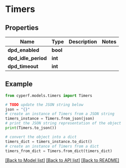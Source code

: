 # Timers


## Properties

Name | Type | Description | Notes
------------ | ------------- | ------------- | -------------
**dpd_enabled** | **bool** |  | 
**dpd_idle_period** | **int** |  | 
**dpd_timeout** | **int** |  | 

## Example

```python
from cyperf.models.timers import Timers

# TODO update the JSON string below
json = "{}"
# create an instance of Timers from a JSON string
timers_instance = Timers.from_json(json)
# print the JSON string representation of the object
print(Timers.to_json())

# convert the object into a dict
timers_dict = timers_instance.to_dict()
# create an instance of Timers from a dict
timers_from_dict = Timers.from_dict(timers_dict)
```
[[Back to Model list]](../README.md#documentation-for-models) [[Back to API list]](../README.md#documentation-for-api-endpoints) [[Back to README]](../README.md)


